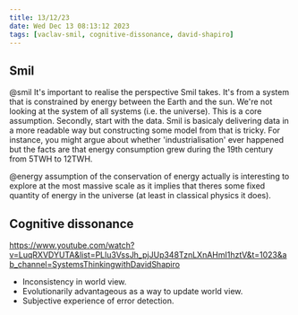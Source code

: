 ```yaml
---
title: 13/12/23
date: Wed Dec 13 08:13:12 2023
tags: [vaclav-smil, cognitive-dissonance, david-shapiro]
---
```


## Smil

@smil It's important to realise the perspective Smil takes. It's from a system that is constrained
by energy between the Earth and the sun. We're not looking at the system of all systems (i.e. the
universe). This is a core assumption. Secondly, start with the data. Smil is basicaly delivering
data in a more readable way but constructing some model from that is tricky. For instance, you might
argue about whether 'industrialisation' ever happened but the facts are that energy consumption grew
during the 19th century from 5TWH to 12TWH.

@energy assumption of the conservation of energy actually is interesting to explore at the most
massive scale as it implies that theres some fixed quantity of energy in the universe (at least in
classical physics it does).


## Cognitive dissonance
https://www.youtube.com/watch?v=LuqRXVDYUTA&list=PLlu3VssJh_pjJUp348TznLXnAHmI1hztV&t=1023&ab_channel=SystemsThinkingwithDavidShapiro

* Inconsistency in world view.
* Evolutionarily advantageous as a way to update world view.
* Subjective experience of error detection.
